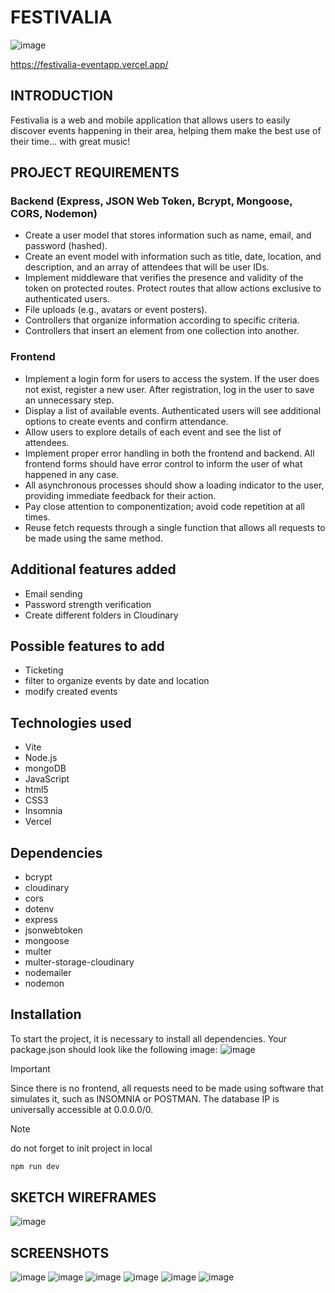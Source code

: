 # FESTIVALIA

![image](https://github.com/user-attachments/assets/38c5e0ae-6c16-45a6-a80b-3b19dc93d9e8)

https://festivalia-eventapp.vercel.app/

## INTRODUCTION
Festivalia is a web and mobile application that allows users to easily discover events happening in their area, helping them make the best use of their time... with great music!

## PROJECT REQUIREMENTS
### Backend (Express, JSON Web Token, Bcrypt, Mongoose, CORS, Nodemon)
- Create a user model that stores information such as name, email, and password (hashed).
- Create an event model with information such as title, date, location, and description, and an array of attendees that will be user IDs.
- Implement middleware that verifies the presence and validity of the token on protected routes. Protect routes that allow actions exclusive to authenticated users.
- File uploads (e.g., avatars or event posters).
- Controllers that organize information according to specific criteria.
- Controllers that insert an element from one collection into another.

### Frontend
- Implement a login form for users to access the system. If the user does not exist, register a new user. After registration, log in the user to save an unnecessary step.
- Display a list of available events. Authenticated users will see additional options to create events and confirm attendance.
- Allow users to explore details of each event and see the list of attendees.
- Implement proper error handling in both the frontend and backend. All frontend forms should have error control to inform the user of what happened in any case.
- All asynchronous processes should show a loading indicator to the user, providing immediate feedback for their action.
- Pay close attention to componentization; avoid code repetition at all times.
- Reuse fetch requests through a single function that allows all requests to be made using the same method.

## Additional features added
- Email sending
- Password strength verification
- Create different folders in Cloudinary

## Possible features to add
- Ticketing
- filter to organize events by date and location
- modify created events
  

## Technologies used
- Vite
- Node.js
- mongoDB
- JavaScript
- html5
- CSS3
- Insomnia
- Vercel


## Dependencies
- bcrypt
- cloudinary
- cors
- dotenv
- express
- jsonwebtoken
- mongoose
- multer
- multer-storage-cloudinary
- nodemailer
- nodemon
  

## Installation
To start the project, it is necessary to install all dependencies. Your package.json should look like the following image:
![image](https://github.com/user-attachments/assets/c3db8495-da00-4ae0-aead-161c8136ae07)






>[!IMPORTANT]
> Since there is no frontend, all requests need to be made using software that simulates it, such as INSOMNIA or POSTMAN.
> The database IP is universally accessible at 0.0.0.0/0.

>[!NOTE]
> do not forget to init project in local
>```js
>npm run dev
>```


## SKETCH WIREFRAMES
![image](https://github.com/user-attachments/assets/7da8b824-d2fb-40cc-bf3e-b306e036b5e2)


## SCREENSHOTS
![image](https://github.com/user-attachments/assets/80eedbff-a146-46d0-a7d6-00efd9770bf3)
![image](https://github.com/user-attachments/assets/73a118b3-03d3-43a2-adb7-146edcd7c952)
![image](https://github.com/user-attachments/assets/07403600-cd6e-4c34-8c67-941595ec0012)
![image](https://github.com/user-attachments/assets/5a298569-b9b9-4f36-a86c-4200a95bb1a6)
![image](https://github.com/user-attachments/assets/5658a34f-dcba-496e-a161-a18aae379401)
![image](https://github.com/user-attachments/assets/e776042a-3025-4ca7-abcc-287a71a86c9e)







